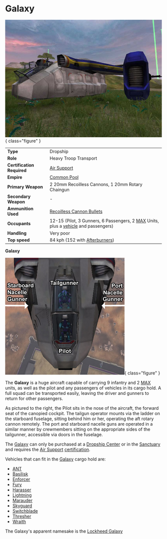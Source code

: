 # Galaxy

![New Conglomerate Galaxy](../images/GalaxyNC.jpg){ class="figure" }

|                            |                                                                                                                                             |
| -------------------------- | ------------------------------------------------------------------------------------------------------------------------------------------- |
| **Type**                   | Dropship                                                                                                                                    |
| **Role**                   | Heavy Troop Transport                                                                                                                       |
| **Certification Required** | [Air Support](../certifications/Air_Support.md)                                                                                             |
| **Empire**                 | [Common Pool](../terminology/Common_Pool.md)                                                                                                |
| **Primary Weapon**         | 2 20mm Recoilless Cannons, 1 20mm Rotary Chaingun                                                                                           |
| **Secondary Weapon**       | \-                                                                                                                                          |
| **Ammunition Used**        | [Recoilless Cannon Bullets](../ammunition/Recoilless_Cannon_Bullets.md)                                                                     |
| **Occupants**              | 12-15 (Pilot, 3 Gunners, 6 Passengers, 2 [MAX](../armor/Mechanized_Assault_Exo-Suit.md) Units, plus a [vehicle](index.md) and passengers) |
| **Handling**               | Very poor                                                                                                                                   |
| **Top speed**              | 84 kph (152 with [Afterburners](../terminology/Afterburner.md))                                                                             |

**Galaxy**

![](../images/Galaxy_crew_seats.jpg "Galaxy_crew_seats.jpg"){ class="figure" }

The **Galaxy** is a huge aircraft capable of carrying 9 infantry and 2
[MAX](../armor/Mechanized_Assault_Exo-Suit.md) units, as well as the pilot and
any passengers of vehicles in its cargo hold. A full squad can be transported
easily, leaving the driver and gunners to return for other passengers.

As pictured to the right, the Pilot sits in the nose of the aircraft, the
forward seat of the canopied cockpit. The tailgun operator mounts via the ladder
on the starboard fuselage, sitting behind him or her, operating the aft rotary
cannon remotely. The port and starboard nacelle guns are operated in a similar
manner by crewmembers sitting on the appropriate sides of the tailgunner,
accessible via doors in the fuselage.

The [Galaxy](Galaxy.md) can only be purchased at a
[Dropship Center](../locations/Dropship_Center.md) or in the
[Sanctuary](../locations/Sanctuary.md) and requires the
[Air Support](../certifications/Air_Support.md)
[certification](../certifications/Certifications.md).

Vehicles that can fit in the [Galaxy](Galaxy.md) cargo hold are:

- [ANT](Advanced_Nanite_Transport.md)
- [Basilisk](Basilisk.md)
- [Enforcer](Enforcer.md)
- [Fury](Fury.md)
- [Harasser](Harasser.md)
- [Lightning](Lightning.md)
- [Marauder](Marauder.md)
- [Skyguard](Skyguard.md)
- [Switchblade](../items/Switchblade.md)
- [Thresher](Thresher.md)
- [Wraith](Wraith.md)

The Galaxy's apparent namesake is the
[Lockheed Galaxy](https://en.wikipedia.org/wiki/C-5_Galaxy)
